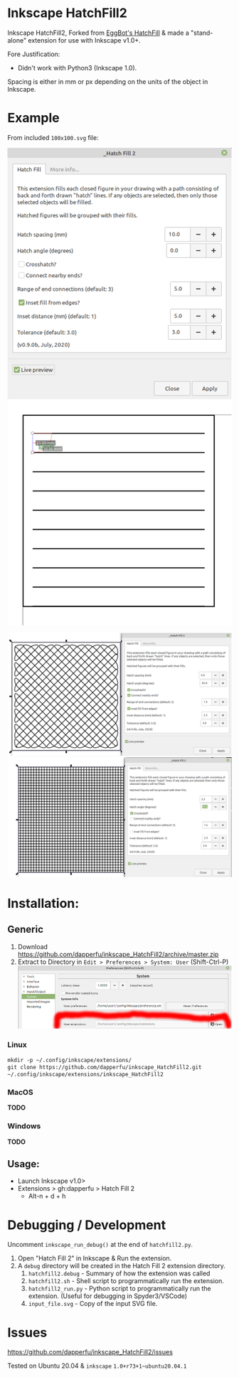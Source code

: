 # Inkscape HatchFill2

Inkscape HatchFill2, Forked from [EggBot's HatchFill](https://github.com/evil-mad/EggBot/) & made a "stand-alone" extension for use with Inkscape v1.0+.

Fore Justification:

- Didn't work with Python3 (Inkscape 1.0).

Spacing is either in mm or px depending on the units of the object in Inkscape.

# Example

From included ```100x100.svg``` file:

![](.img/hatchfill2_config.png)
![](.img/hatchfill2_result.png)

![](.img/hatchfill2_example2.png)
![](.img/hatchfill2_example3.png)

# Installation:

## Generic

1. Download https://github.com/dapperfu/inkscape_HatchFill2/archive/master.zip
2. Extract to Directory in ```Edit > Preferences > System: User``` (Shift-Ctrl-P)
  ![](.img/extension_dir.png)

### Linux

    mkdir -p ~/.config/inkscape/extensions/
    git clone https://github.com/dapperfu/inkscape_HatchFill2.git ~/.config/inkscape/extensions/inkscape_HatchFill2
    
### MacOS

**TODO**

### Windows

**TODO**

## Usage:

- Launch Inkscape v1.0>
- Extensions > gh:dapperfu > Hatch Fill 2
   - Alt-n + d + h

# Debugging / Development

Uncomment ```inkscape_run_debug()``` at the end of ```hatchfill2.py```.

1. Open "Hatch Fill 2" in Inkscape & Run the extension.
2. A ```debug``` directory will be created in the Hatch Fill 2 extension directory.
   1. ```hatchfill2.debug``` - Summary of how the extension was called
   2. ```hatchfill2.sh``` - Shell script to programmatically run the extension.
   3. ```hatchfill2_run.py``` - Python script to programmatically run the extension.
     (Useful for debugging in Spyder3/VSCode)
   4. ```input_file.svg``` - Copy of the input SVG file.

# Issues 

https://github.com/dapperfu/inkscape_HatchFill2/issues

Tested on Ubuntu 20.04 & ```inkscape``` ```1.0+r73+1~ubuntu20.04.1```

